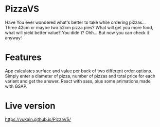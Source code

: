 # PizzaVS

Have You ever wondered what's better to take while ordering pizzas... Three 42cm or maybe two 52cm pizza pies?
What will get you more food, what will yield better value? You didn't? Ohh... But now you can check it anyway!

# Features

App calculates surface and value per buck of two different order options.
Simply enter a diameter of pizza, number of pizzas and total price for each variant and get the answer.
React with sass, plus some animations made with GSAP.

# Live version
https://vukain.github.io/PizzaVS/
